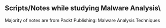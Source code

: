 ## Scripts/Notes while studying Malware Analysis\
Majority of notes are from Packt Publishing: Malware Analysis Techniques
